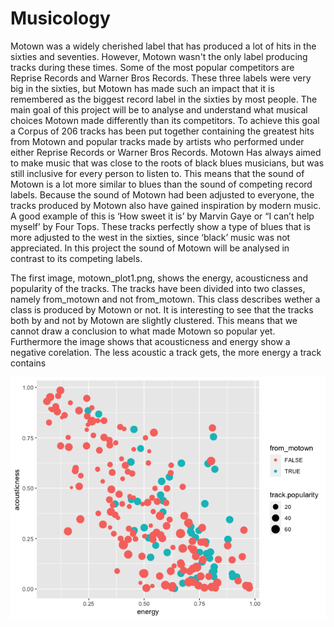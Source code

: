 # Musicology

Motown was a widely cherished label that has produced a lot of hits in the sixties and seventies. However, Motown wasn't the only label producing tracks during these times. Some of the most popular competitors are Reprise Records and Warner Bros Records. These three labels were very big in the sixties, but Motown has made such an impact that it is remembered as the biggest record label in the sixties by most people. The main goal of this project will be to analyse and understand what musical choices Motown made differently than its competitors. To achieve this goal a Corpus of 206 tracks has been put together containing the greatest hits from Motown and popular tracks made by artists who performed under either Reprise Records or Warner Bros Records. Motown Has always aimed to make music that was close to the roots of black blues musicians, but was still inclusive for every person to listen to. This means that the sound of  Motown is a lot more similar to blues than the sound of competing record labels. Because the sound of Motown had been adjusted to everyone, the tracks produced by Motown also have gained inspiration by modern music. A good example of this is ‘How sweet it is’ by Marvin Gaye or “I can’t help myself’ by Four Tops. These tracks perfectly show a type of blues that is more adjusted to the west in the sixties, since ‘black’ music was not appreciated. In this project the sound of Motown will be analysed in contrast to its competing labels.

The first image, motown_plot1.png, shows the energy, acousticness and popularity of the tracks. The tracks have been divided into two classes, namely from_motown and not from_motown. This class describes wether a class is produced by Motown or not. It is interesting to see that the tracks both by and not by Motown are slightly clustered. This means that we cannot draw a conclusion to what made Motown so popular yet. Furthermore the image shows that acousticness and energy show a negative corelation. The less acoustic a track gets, the more energy a track contains

![motown_plot1](https://github.com/JJVmain/Musicology/blob/main/motown_plot1.png)
